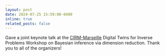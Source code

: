 ```yaml
---
layout: post
date: 2024-07-25 15:59:00-0400
inline: true
related_posts: false
---
```


Gave a joint keynote talk at the [CIRM-Marseille](https://conferences.cirm-math.fr/3264.html) Digital Twins for Inverse Problems Workshop on Bayesian inference via dimension reduction. Thank you to all of the organizers!